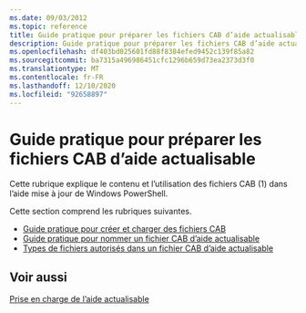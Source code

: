 ```yaml
---
ms.date: 09/03/2012
ms.topic: reference
title: Guide pratique pour préparer les fichiers CAB d’aide actualisable
description: Guide pratique pour préparer les fichiers CAB d’aide actualisable
ms.openlocfilehash: df403bd025601fd88f8384efed9452c139f85a82
ms.sourcegitcommit: ba7315a496986451cfc1296b659d73ea2373d3f0
ms.translationtype: MT
ms.contentlocale: fr-FR
ms.lasthandoff: 12/10/2020
ms.locfileid: "92658897"
---
```

# <a name="how-to-prepare-updatable-help-cab-files"></a>Guide pratique pour préparer les fichiers CAB d’aide actualisable

Cette rubrique explique le contenu et l’utilisation des fichiers CAB (1) dans l’aide mise à jour de Windows PowerShell.

Cette section comprend les rubriques suivantes.

- [Guide pratique pour créer et charger des fichiers CAB](./how-to-create-and-upload-cab-files.md)
- [Guide pratique pour nommer un fichier CAB d’aide actualisable](./how-to-name-an-updatable-help-cab-file.md)
- [Types de fichiers autorisés dans un fichier CAB d’aide actualisable](./file-types-permitted-in-an-updatable-help-cab-file.md)

## <a name="see-also"></a>Voir aussi

[Prise en charge de l’aide actualisable](./supporting-updatable-help.md)
